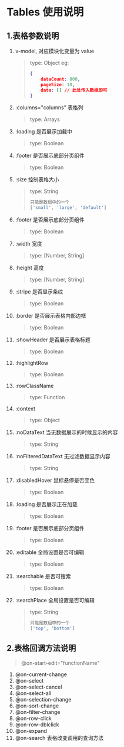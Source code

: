 # Tables 使用说明

## 1.表格参数说明
  1. v-model, 对应模块化变量为 value
      > type: Object
      > eg:
      > ```json
      > {
      > 	dataCount: 800,
      > 	pageSize: 10,
      > 	data: [] // 此处传入数组即可
      > }
      > ```
      
  2. :columns="columns" 表格列
     
      > type: Arrays
      
  3. :loading 是否展示加载中
     
      > type: Boolean
      
  4. :footer 是否展示底部分页组件
     
      > type: Boolean
      
  5. :size 控制表格大小
      > type: String
      > ```javascript
      > 只能是数组中的一个
      > ['small', 'large', 'default']
      > ```
      
  4. :footer 是否展示底部分页组件
     
      > type: Boolean
      
  5. :width 宽度
     
      > type: [Number, String]
      
  6. :height 高度
     
      > type: [Number, String]
      
  7. :stripe 是否显示条纹
     
      > type: Boolean
      
  8. :border 是否展示表格内部边框
     
      > type: Boolean
      
  9. :showHeader 是否展示表格标题
     
      > type: Boolean

  10. :highlightRow 

      > type: Boolean
     
  11. :rowClassName 

      > type: Function

  12. :context

      > type: Object
     
  13. :noDataText 当无数据展示的时候显示的内容

       > type: String

  14. :noFilteredDataText 无过滤数据显示内容

      > type: String

  15. :disabledHover 鼠标悬停是否变色

      > type: Boolean

  16. :loading 是否展示正在加载

      > type: Boolean

  17. :footer 是否展示底部分页组件

      > type: Boolean

  18. :editable 全局设置是否可编辑

      > type: Boolean

  19. :searchable 是否可搜索

      > type: Boolean

  20. :searchPlace 全局设置是否可编辑

      > type: String
      > ```javascript
      > 只能是数组中的一个
      > ['top', 'bottom']
      > ```

## 2.表格回调方法说明
  > @on-start-edit="functionName"

  1. @on-current-change 
  2. @on-select
  3. @on-select-cancel
  4. @on-select-all
  5. @on-selection-change
  6. @on-sort-change
  7. @on-filter-change 
  8. @on-row-click
  9. @on-row-dblclick
  10. @on-expand
  11. @on-search 表格改变调用的查询方法

